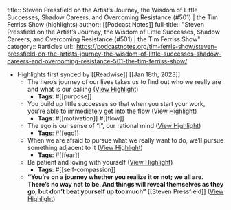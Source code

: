 title:: Steven Pressfield on the Artist’s Journey, the Wisdom of Little Successes, Shadow Careers, and Overcoming Resistance (#501) | the Tim Ferriss Show (highlights)
author:: [[Podcast Notes]]
full-title:: "Steven Pressfield on the Artist’s Journey, the Wisdom of Little Successes, Shadow Careers, and Overcoming Resistance (\#501) | the Tim Ferriss Show"
category:: #articles
url:: https://podcastnotes.org/tim-ferris-show/steven-pressfield-on-the-artists-journey-the-wisdom-of-little-successes-shadow-careers-and-overcoming-resistance-501-the-tim-ferriss-show/

- Highlights first synced by [[Readwise]] [[Jan 18th, 2023]]
	- The hero’s journey of our lives takes us to find out who we really are and what is our calling ([View Highlight](https://read.readwise.io/read/01gq28dn4fx636nbyyk8pt577f))
		- **Tags**: #[[purpose]]
	- You build up little successes so that when you start your work, you’re able to immediately get into the flow ([View Highlight](https://read.readwise.io/read/01gq28e6vmh55vntf12pzagrmt))
		- **Tags**: #[[motivation]] #[[flow]]
	- The ego is our sense of “I”, our rational mind ([View Highlight](https://read.readwise.io/read/01gq28g4th5e6wy1s2qpgatdkw))
		- **Tags**: #[[ego]]
	- When we are afraid to pursue what we really want to do, we’ll pursue something adjacent to it ([View Highlight](https://read.readwise.io/read/01gq28gj197d6kq5mvv129ms7y))
		- **Tags**: #[[fear]]
	- Be patient and loving with yourself ([View Highlight](https://read.readwise.io/read/01gq28hg9fsxdqyw9863gnsvb8))
		- **Tags**: #[[self-compassion]]
	- **“You’re on a journey whether you realize it or not; we all are. There’s no way not to be. And things will reveal themselves as they go, but don’t beat yourself up too much”** [[Steven Pressfield]] ([View Highlight](https://read.readwise.io/read/01gq28j28mw0ngfhkavakdcmw6))